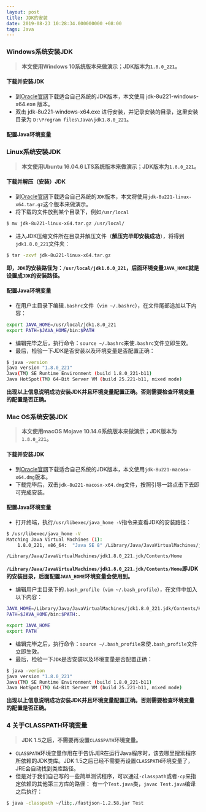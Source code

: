 ```yaml
---
layout: post
title: JDK的安装
date: 2019-08-23 10:28:34.000000000 +08:00
tags: Java
---
```


### Windows系统安装JDK
>**本文使用Windows 10系统版本来做演示；JDK版本为`1.8.0_221`。**

#### 下载并安装JDK
- 到[Oracle官网](https://www.oracle.com/technetwork/java/javase/downloads/jdk8-downloads-2133151.html)下载适合自己系统的JDK版本，本文使用 jdk-8u221-windows-x64.exe 版本。
- 双击 jdk-8u221-windows-x64.exe 进行安装，并记录安装的目录，这里安装目录为 `D:\Program files\Java\jdk1.8.0_221`。

#### 配置Java环境变量


### Linux系统安装JDK
>**本文使用Ubuntu 16.04.6 LTS系统版本来做演示；JDK版本为`1.8.0_221`。**

#### 下载并解压（安装）JDK
- 到[Oracle官网](https://www.oracle.com/technetwork/java/javase/downloads/jdk8-downloads-2133151.html)下载适合自己系统的`JDK`版本，本文将使用`jdk-8u221-linux-x64.tar.gz`这个版本来做演示。
- 将下载的文件放到某个目录下，例如`/usr/local`

```bash
$ mv jdk-8u221-linux-x64.tar.gz /usr/local/
```

- 进入JDK压缩文件所在目录并解压文件（**解压完毕即安装成功**），将得到`jdk1.8.0_221`文件夹：

```bash
$ tar -zxvf jdk-8u221-linux-x64.tar.gz
```

**即，`JDK`的安装路径为：`/usr/local/jdk1.8.0_221`，后面环境变量`JAVA_HOME`就是设置成`JDK`的安装路径。**

#### 配置Java环境变量
- 在用户主目录下编辑`.bashrc`文件（`vim ~/.bashrc`），在文件尾部追加以下内容：

```bash
export JAVA_HOME=/usr/local/jdk1.8.0_221
export PATH=$JAVA_HOME/bin:$PATH
```

- 编辑完毕之后，执行命令：`source ~/.bashrc`来使`.bashrc`文件立即生效。
- 最后，检验一下JDK是否安装以及环境变量是否配置正确：

```bash
$ java -version
java version "1.8.0_221"
Java(TM) SE Runtime Environment (build 1.8.0_221-b11)
Java HotSpot(TM) 64-Bit Server VM (build 25.221-b11, mixed mode)
```

**出现以上信息说明成功安装JDK并且环境变量配置正确。否则需要检查环境变量的配置是否正确。**

### Mac OS系统安装JDK
>**本文使用macOS Mojave 10.14.6系统版本来做演示；JDK版本为`1.8.0_221`。**

#### 下载并安装JDK
- 到[Oracle官网](https://www.oracle.com/technetwork/java/javase/downloads/jdk8-downloads-2133151.html)下载适合自己系统的JDK版本，本文使用`jdk-8u221-macosx-x64.dmg`版本。
- 下载完毕后，双击`jdk-8u221-macosx-x64.dmg`文件，按照引导一路点击下去即可完成安装。

#### 配置Java环境变量
- 打开终端，执行`/usr/libexec/java_home -V`指令来查看JDK的安装路径：

```bash
$ /usr/libexec/java_home -V
Matching Java Virtual Machines (1):
    1.8.0_221, x86_64:	"Java SE 8"	/Library/Java/JavaVirtualMachines/jdk1.8.0_221.jdk/Contents/Home

/Library/Java/JavaVirtualMachines/jdk1.8.0_221.jdk/Contents/Home
```

**`/Library/Java/JavaVirtualMachines/jdk1.8.0_221.jdk/Contents/Home`即JDK的安装目录，后面配置`JAVA_HOME`环境变量会使用到。**

- 编辑用户主目录下的`.bash_profile`（`vim ~/.bash_profile`），在文件中加入以下内容：

```bash
JAVA_HOME=/Library/Java/JavaVirtualMachines/jdk1.8.0_221.jdk/Contents/Home
PATH=$JAVA_HOME/bin:$PATH:.

export JAVA_HOME
export PATH
```

- 编辑完毕之后，执行命令：`source ~/.bash_profile`来使`.bash_profile`文件立即生效。
- 最后，检验一下`JDK`是否安装以及环境变量是否配置正确：

```bash
$ java -verion
java version "1.8.0_221"
Java(TM) SE Runtime Environment (build 1.8.0_221-b11)
Java HotSpot(TM) 64-Bit Server VM (build 25.221-b11, mixed mode)
```

**出现以上信息说明成功安装JDK并且环境变量配置正确。否则需要检查环境变量的配置是否正确。**

### 4 关于CLASSPATH环境变量
>**JDK 1.5之后，不需要再设置`CLASSPATH`环境变量。**

- `CLASSPATH`环境变量作用在于告诉JER在运行Java程序时，该去哪里搜索程序所依赖的JDK类库。JDK 1.5之后已经不需要再设置`CLASSPATH`环境变量了，JRE会自动找到类库路径。
- 但是对于我们自己写的一些简单测试程序，可以通过`-classpath`或者`-cp`来指定依赖的其他第三方库的路径：
有一个`Test.java`类，`javac Test.java`编译之后执行：

```bash
$ java -classpath ~/lib;./fastjson-1.2.58.jar Test
```
